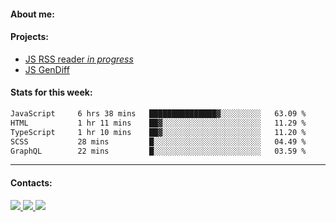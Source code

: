 #### About me:

#### Projects:
- [JS RSS reader *in progress*](https://github.com/GKoil/frontend-project-lvl3)
- [JS GenDiff](https://github.com/GKoil/GenDiff)

#### Stats for this week:
<!--START_SECTION:waka-->

```txt
JavaScript     6 hrs 38 mins   ███████████████▓░░░░░░░░░   63.09 %
HTML           1 hr 11 mins    ██▓░░░░░░░░░░░░░░░░░░░░░░   11.29 %
TypeScript     1 hr 10 mins    ██▓░░░░░░░░░░░░░░░░░░░░░░   11.20 %
SCSS           28 mins         █░░░░░░░░░░░░░░░░░░░░░░░░   04.49 %
GraphQL        22 mins         █░░░░░░░░░░░░░░░░░░░░░░░░   03.59 %
```

<!--END_SECTION:waka-->
---
#### Contacts:

<a target='_blank' title='LinkedIn' href="https://www.linkedin.com/in/gkoil/">
  <img src="https://img.shields.io/badge/LinkedIn-0077B5?style=for-the-badge&logo=linkedin&logoColor=white" />
</a>
<a target='_blank' title='Telegram' href="https://t.me/gkoil">
  <img src="https://img.shields.io/badge/Telegram-2CA5E0?style=for-the-badge&logo=telegram&logoColor=white" />
</a>
<a target='_blank' title='Gmail' href="mailto: gk.grigorev@gmail.com">
  <img src="https://img.shields.io/badge/Gmail-D14836?style=for-the-badge&logo=gmail&logoColor=white" />
</a>

